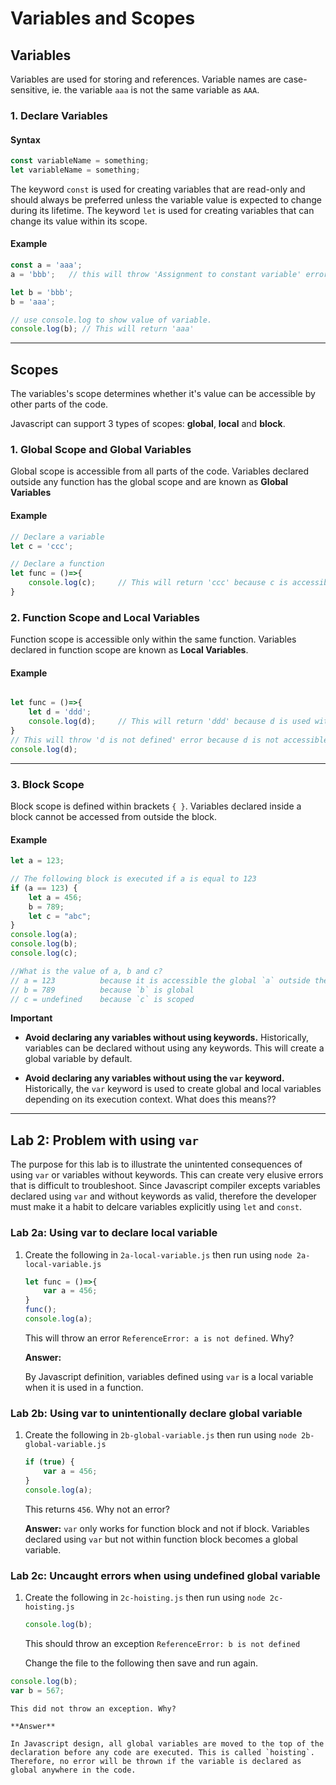 # Variables and Scopes

## Variables

Variables are used for storing and references. Variable names are case-sensitive, ie. the variable `aaa` is not the same variable as `AAA`.

### 1. Declare Variables

#### Syntax

```js
const variableName = something;
let variableName = something;
```

The keyword `const` is used for creating variables that are read-only and should always be preferred unless the variable value is expected to change during its lifetime.
The keyword `let` is used for creating variables that can change its value within its scope.

#### Example

```js
const a = 'aaa';
a = 'bbb';   // this will throw 'Assignment to constant variable' error.

let b = 'bbb';
b = 'aaa';

// use console.log to show value of variable.
console.log(b); // This will return 'aaa'
```

---

## Scopes

The variables's scope determines whether it's value can be accessible by other parts of the code.

Javascript can support 3 types of scopes: **global**, **local** and **block**.

### 1. Global Scope and Global Variables

Global scope is accessible from all parts of the code. Variables declared outside any function has the global scope and are known as **Global Variables**

#### Example

```js
// Declare a variable
let c = 'ccc';

// Declare a function
let func = ()=>{
    console.log(c);     // This will return 'ccc' because c is accessible anywhere.
}

```

### 2. Function Scope and Local Variables

Function scope is accessible only within the same function. Variables declared in function scope are known as **Local Variables**.

#### Example

```js

let func = ()=>{
    let d = 'ddd';
    console.log(d);     // This will return 'ddd' because d is used within the function.
}
// This will throw 'd is not defined' error because d is not accessible outside func()
console.log(d);         

```

---

### 3. Block Scope

Block scope is defined within brackets `{ }`. Variables declared inside a block cannot be accessed from outside the block.

#### Example

```js
let a = 123;

// The following block is executed if a is equal to 123
if (a == 123) {
    let a = 456;
    b = 789;
    let c = "abc";
}
console.log(a);
console.log(b);
console.log(c);

//What is the value of a, b and c?
// a = 123          because it is accessible the global `a` outside the {}
// b = 789          because `b` is global
// c = undefined    because `c` is scoped
```

**Important**

- **Avoid declaring any variables without using keywords.** Historically, variables can be declared without using any keywords. This will create a global variable by default.

- **Avoid declaring any variables without using the `var` keyword.** Historically, the `var` keyword is used to create global and local variables depending on its execution context. What does this means??

---

## Lab 2: Problem with using `var`

The purpose for this lab is to illustrate the unintented consequences of using `var` or variables without keywords. This can create very elusive errors that is difficult to troubleshoot. Since Javascript compiler excepts variables declared using `var` and without keywords as valid, therefore the developer must make it a habit to delcare variables explicitly using `let` and `const`.

### Lab 2a: Using var to declare local variable

1. Create the following in `2a-local-variable.js` then run using `node 2a-local-variable.js`

    ```js
    let func = ()=>{
        var a = 456;
    }
    func();
    console.log(a);
    ```

    This will throw an error `ReferenceError: a is not defined`. Why?

    **Answer:**

    By Javascript definition, variables defined using `var` is a local variable when it is used in a function.

### Lab 2b: Using var to unintentionally declare global variable

1. Create the following in `2b-global-variable.js` then run using `node 2b-global-variable.js`

    ```js
    if (true) {
        var a = 456;
    }
    console.log(a);
    ```

    This returns `456`. Why not an error?

    **Answer:**
    `var` only works for function block and not if block. Variables declared using `var` but not within function block becomes a global variable.

### Lab 2c: Uncaught errors when using undefined global variable

1. Create the following in `2c-hoisting.js` then run using `node 2c-hoisting.js`

    ```js
    console.log(b);
    ```

    This should throw an exception `ReferenceError: b is not defined`

    Change the file to the following then save and run again.

```js
console.log(b);
var b = 567;
```

    This did not throw an exception. Why?

    **Answer**

    In Javascript design, all global variables are moved to the top of the declaration before any code are executed. This is called `hoisting`. Therefore, no error will be thrown if the variable is declared as global anywhere in the code.
